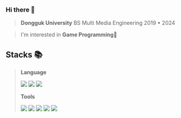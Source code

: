 ### Hi there 👋
> **Dongguk University**
> BS Multi Media Engineering
> 2019 • 2024

>I'm interested in **Game Programming**👾
> 

## Stacks 📚
>
>**Language**
>
><img src="https://img.shields.io/badge/C++-E9568E?style=plastic-square&logo=cplusplus&logoColor=white"/>  <img src="https://img.shields.io/badge/Python-7B68EE?style=plastic-square&logo=Python&logoColor=white"/> <img src="https://img.shields.io/badge/Java-FFDF6F?style=plastic-square&logo=Java&logoColor=white"/> 
>
>
>**Tools**
>
><img src="https://img.shields.io/badge/Unreal Engine-000000?style=plastic-square&logo=Unreal Engine&logoColor=white"/> <img src="https://img.shields.io/badge/Unity-527FFF?style=plastic-square&logo=Unity&logoColor=white"/> <img src="https://img.shields.io/badge/Figma-A100FF?style=plastic-square&logo=Figma&logoColor=white"/> <img src="https://img.shields.io/badge/Android Studio-3DDC84?style=plastic-square&logo=Android Studio&logoColor=white"/> <img src="https://img.shields.io/badge/opencv-F96702?style=plastic-square&logo=opencv&logoColor=white"/>
<!--
**ddozakim/ddozakim** is a ✨ _special_ ✨ repository because its `README.md` (this file) appears on your GitHub profile.

Here are some ideas to get you started:

- 🔭 I’m currently working on ...
- 🌱 I’m currently learning ...
- 👯 I’m looking to collaborate on ...
- 🤔 I’m looking for help with ...
- 💬 Ask me about ...
- 📫 How to reach me: ...
- 😄 Pronouns: ...
- ⚡ Fun fact: ...
-->
